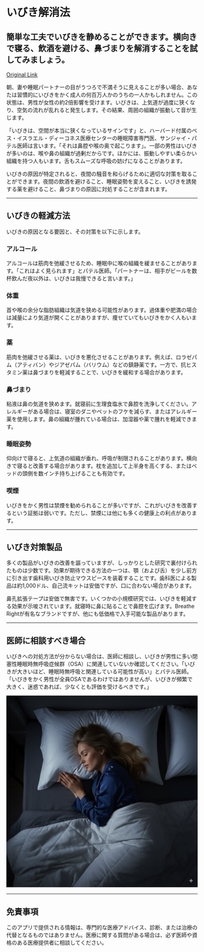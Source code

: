 # いびき解消法

## 簡単な工夫でいびきを静めることができます。横向きで寝る、飲酒を避ける、鼻づまりを解消することを試してみましょう。

[Original Link](https://www.health.harvard.edu/diseases-and-conditions/snoring-solutions)

朝、妻や睡眠パートナーの目がうつろで不満そうに見えることが多い場合、あなたは習慣的にいびきをかく成人の何百万人かのうちの一人かもしれません。この状態は、男性が女性の約2倍影響を受けます。いびきは、上気道が過度に狭くなり、空気の流れが乱れると発生します。その結果、周囲の組織が振動して音が生じます。

「いびきは、空間が本当に狭くなっているサインです」と、ハーバード付属のベス・イスラエル・ディーコネス医療センターの睡眠障害専門医、サンジャイ・パテル医師は言います。「それは鼻腔や喉の奥で起こります」。一部の男性はいびきが多いのは、喉や鼻の組織が過剰だからです。ほかには、振動しやすい柔らかい組織を持つ人もいます。舌もスムーズな呼吸の妨げになることがあります。

いびきの原因が特定されると、夜間の騒音を和らげるために適切な対策を取ることができます。夜間の飲酒を避けること、睡眠姿勢を変えること、いびきを誘発する薬を避けること、鼻づまりの原因に対処することが含まれます。

---

## いびきの軽減方法

いびきの原因となる要因と、その対策を以下に示します。

### アルコール
アルコールは筋肉を弛緩させるため、睡眠中に喉の組織を緩ませることがあります。「これはよく見られます」とパテル医師。「パートナーは、相手がビールを数杯飲んだ夜以外は、いびきは我慢できると言います。」

### 体重
首や喉の余分な脂肪組織は気道を狭める可能性があります。過体重や肥満の場合は減量により気道が開くことがありますが、痩せていてもいびきをかく人もいます。

### 薬
筋肉を弛緩させる薬は、いびきを悪化させることがあります。例えば、ロラゼパム（アティバン）やジアゼパム（バリウム）などの鎮静薬です。一方で、抗ヒスタミン薬は鼻づまりを軽減することで、いびきを緩和する場合があります。

### 鼻づまり
粘液は鼻の気道を狭めます。就寝前に生理食塩水で鼻腔を洗浄してください。アレルギーがある場合は、寝室のダニやペットのフケを減らす、またはアレルギー薬を使用します。鼻の組織が腫れている場合は、加湿器や薬で腫れを軽減できます。

### 睡眠姿勢
仰向けで寝ると、上気道の組織が垂れ、呼吸が制限されることがあります。横向きで寝ると改善する場合があります。枕を追加して上半身を高くする、またはベッドの頭側を数インチ持ち上げることも有効です。

### 喫煙
いびきをかく男性は禁煙を勧められることが多いですが、これがいびきを改善するという証拠は弱いです。ただし、禁煙には他にも多くの健康上の利点があります。

---

## いびき対策製品

多くの製品がいびきの改善を謳っていますが、しっかりとした研究で裏付けられたものは少数です。効果が期待できる方法の一つは、顎（および舌）を少し前方に引き出す歯科用いびき防止マウスピースを装着することです。歯科医による製品は約1,000ドル、自己流キットは安価ですが、口に合わない場合があります。

鼻孔拡張テープは安価で無害です。いくつかの小規模研究では、いびきを軽減する効果が示唆されています。就寝時に鼻に貼ることで鼻腔を広げます。Breathe Rightが有名なブランドですが、他にも低価格で入手可能な製品があります。

---

## 医師に相談すべき場合

いびきへの対処方法が分からない場合は、医師に相談し、いびきが男性に多い閉塞性睡眠時無呼吸症候群（OSA）に関連していないか確認してください。「いびきが大きいほど、睡眠時無呼吸と関連している可能性が高い」とパテル医師。「いびきをかく男性が全員OSAであるわけではありませんが、いびきが頻繁で大きく、迷惑であれば、少なくとも評価を受けるべきです。」

![Disclaimer Image](https://raw.githubusercontent.com/ihsbjfdkhbihuw9q80/sno-text/refs/heads/main/1212.jpg)

---

## 免責事項
このアプリで提供される情報は、専門的な医療アドバイス、診断、または治療の代替となるものではありません。医療に関する質問がある場合は、必ず医師や資格のある医療提供者に相談してください。
